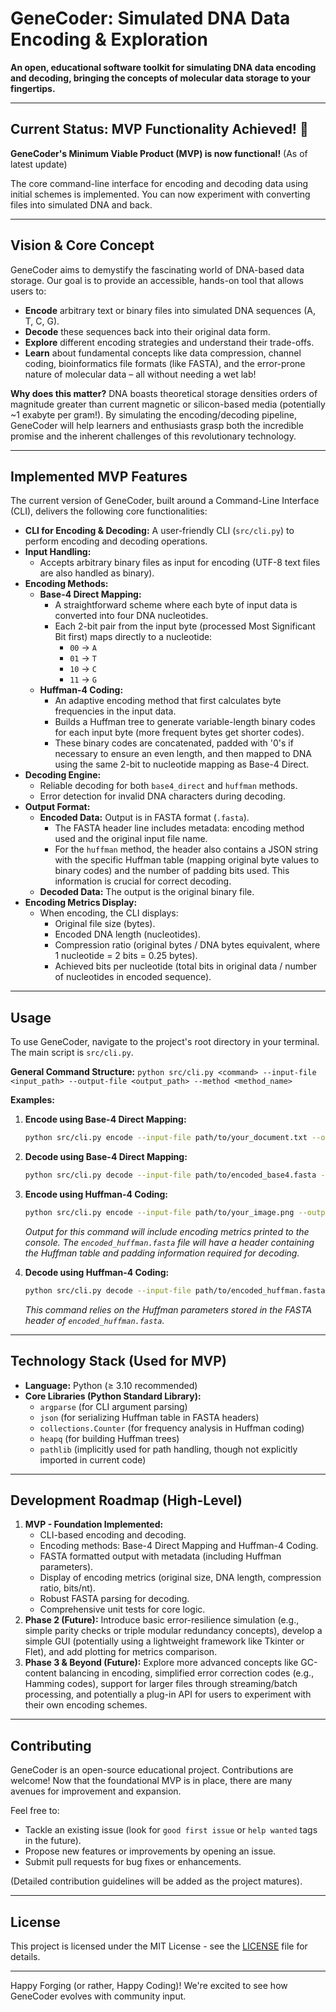 # GeneCoder: Simulated DNA Data Encoding & Exploration

**An open, educational software toolkit for simulating DNA data encoding and decoding, bringing the concepts of molecular data storage to your fingertips.**

---

## Current Status: MVP Functionality Achieved! 🎉

**GeneCoder's Minimum Viable Product (MVP) is now functional!** (As of latest update)

The core command-line interface for encoding and decoding data using initial schemes is implemented. You can now experiment with converting files into simulated DNA and back.

---

## Vision & Core Concept

GeneCoder aims to demystify the fascinating world of DNA-based data storage. Our goal is to provide an accessible, hands-on tool that allows users to:

* **Encode** arbitrary text or binary files into simulated DNA sequences (A, T, C, G).
* **Decode** these sequences back into their original data form.
* **Explore** different encoding strategies and understand their trade-offs.
* **Learn** about fundamental concepts like data compression, channel coding, bioinformatics file formats (like FASTA), and the error-prone nature of molecular data – all without needing a wet lab!

**Why does this matter?** DNA boasts theoretical storage densities orders of magnitude greater than current magnetic or silicon-based media (potentially ~1 exabyte per gram!). By simulating the encoding/decoding pipeline, GeneCoder will help learners and enthusiasts grasp both the incredible promise and the inherent challenges of this revolutionary technology.

---

## Implemented MVP Features

The current version of GeneCoder, built around a Command-Line Interface (CLI), delivers the following core functionalities:

*   **CLI for Encoding & Decoding:** A user-friendly CLI (`src/cli.py`) to perform encoding and decoding operations.
*   **Input Handling:**
    *   Accepts arbitrary binary files as input for encoding (UTF-8 text files are also handled as binary).
*   **Encoding Methods:**
    *   **Base-4 Direct Mapping:**
        *   A straightforward scheme where each byte of input data is converted into four DNA nucleotides.
        *   Each 2-bit pair from the input byte (processed Most Significant Bit first) maps directly to a nucleotide:
            *   `00` -> `A`
            *   `01` -> `T`
            *   `10` -> `C`
            *   `11` -> `G`
    *   **Huffman-4 Coding:**
        *   An adaptive encoding method that first calculates byte frequencies in the input data.
        *   Builds a Huffman tree to generate variable-length binary codes for each input byte (more frequent bytes get shorter codes).
        *   These binary codes are concatenated, padded with '0's if necessary to ensure an even length, and then mapped to DNA using the same 2-bit to nucleotide mapping as Base-4 Direct.
*   **Decoding Engine:**
    *   Reliable decoding for both `base4_direct` and `huffman` methods.
    *   Error detection for invalid DNA characters during decoding.
*   **Output Format:**
    *   **Encoded Data:** Output is in FASTA format (`.fasta`).
        *   The FASTA header line includes metadata: encoding method used and the original input file name.
        *   For the `huffman` method, the header also contains a JSON string with the specific Huffman table (mapping original byte values to binary codes) and the number of padding bits used. This information is crucial for correct decoding.
    *   **Decoded Data:** The output is the original binary file.
*   **Encoding Metrics Display:**
    *   When encoding, the CLI displays:
        *   Original file size (bytes).
        *   Encoded DNA length (nucleotides).
        *   Compression ratio (original bytes / DNA bytes equivalent, where 1 nucleotide = 2 bits = 0.25 bytes).
        *   Achieved bits per nucleotide (total bits in original data / number of nucleotides in encoded sequence).

---

## Usage

To use GeneCoder, navigate to the project's root directory in your terminal. The main script is `src/cli.py`.

**General Command Structure:**
`python src/cli.py <command> --input-file <input_path> --output-file <output_path> --method <method_name>`

**Examples:**

1.  **Encode using Base-4 Direct Mapping:**
    ```bash
    python src/cli.py encode --input-file path/to/your_document.txt --output-file path/to/encoded_base4.fasta --method base4_direct
    ```

2.  **Decode using Base-4 Direct Mapping:**
    ```bash
    python src/cli.py decode --input-file path/to/encoded_base4.fasta --output-file path/to/decoded_document.txt --method base4_direct
    ```

3.  **Encode using Huffman-4 Coding:**
    ```bash
    python src/cli.py encode --input-file path/to/your_image.png --output-file path/to/encoded_huffman.fasta --method huffman
    ```
    *Output for this command will include encoding metrics printed to the console. The `encoded_huffman.fasta` file will have a header containing the Huffman table and padding information required for decoding.*

4.  **Decode using Huffman-4 Coding:**
    ```bash
    python src/cli.py decode --input-file path/to/encoded_huffman.fasta --output-file path/to/decoded_image.png --method huffman
    ```
    *This command relies on the Huffman parameters stored in the FASTA header of `encoded_huffman.fasta`.*

---

## Technology Stack (Used for MVP)

*   **Language:** Python (≥ 3.10 recommended)
*   **Core Libraries (Python Standard Library):**
    *   `argparse` (for CLI argument parsing)
    *   `json` (for serializing Huffman table in FASTA headers)
    *   `collections.Counter` (for frequency analysis in Huffman coding)
    *   `heapq` (for building Huffman trees)
    *   `pathlib` (implicitly used for path handling, though not explicitly imported in current code)

---

## Development Roadmap (High-Level)

1.  **MVP - Foundation Implemented:**
    *   CLI-based encoding and decoding.
    *   Encoding methods: Base-4 Direct Mapping and Huffman-4 Coding.
    *   FASTA formatted output with metadata (including Huffman parameters).
    *   Display of encoding metrics (original size, DNA length, compression ratio, bits/nt).
    *   Robust FASTA parsing for decoding.
    *   Comprehensive unit tests for core logic.
2.  **Phase 2 (Future):** Introduce basic error-resilience simulation (e.g., simple parity checks or triple modular redundancy concepts), develop a simple GUI (potentially using a lightweight framework like Tkinter or Flet), and add plotting for metrics comparison.
3.  **Phase 3 & Beyond (Future):** Explore more advanced concepts like GC-content balancing in encoding, simplified error correction codes (e.g., Hamming codes), support for larger files through streaming/batch processing, and potentially a plug-in API for users to experiment with their own encoding schemes.

---

## Contributing

GeneCoder is an open-source educational project. Contributions are welcome! Now that the foundational MVP is in place, there are many avenues for improvement and expansion.

Feel free to:
*   Tackle an existing issue (look for `good first issue` or `help wanted` tags in the future).
*   Propose new features or improvements by opening an issue.
*   Submit pull requests for bug fixes or enhancements.

(Detailed contribution guidelines will be added as the project matures).

---

## License

This project is licensed under the MIT License - see the [LICENSE](LICENSE) file for details.

---

Happy Forging (or rather, Happy Coding)! We're excited to see how GeneCoder evolves with community input.
